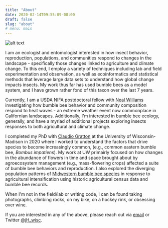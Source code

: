```yaml
---
title: "About"
date: 2020-02-14T09:55:09-08:00
draft: false
slug: "about"
# menu: main
---
```


![alt text](/images/arbjeremy.png "Jeremy searches for bumble bees to photograph on purple flowers in the University of Wisconsin arboretum")

I am an ecologist and entomologist interested in how insect behavior, reproduction, populations, and communities respond to changes in the landscape - specifically those changes linked to agriculture and climate change. To this end, I employ a variety of techniques including lab and field experimentation and observation, as well as ecoinformatics and statistical methods that leverage large data sets to understand how global change impacts insects. My work thus far has used bumble bees as a model system, and I have grown rather fond of this taxon over the last 7 years.

Currently, I am a USDA NIFA postdoctoral fellow with [Neal Williams](https://williamslab.ucdavis.edu/ "Williams Lab Website") investigating how bumble bee behavior and community composition respond to heat waves - an extreme weather event now commonplace in Californian landscapes. Additionally, I'm interested in bumble bee ecology, generally, and have a myriad of additional projects exploring insects responses to both agricultural and climate change.

I completed my PhD with [Claudio Gratton](https://gratton.entomology.wisc.edu "Gratton Lab Website") at the University of Wisconsin-Madison in 2020 where I worked to understand the factors that drive species to become increasingly common, (e.g., common eastern bumble bee, _Bombus impatiens_). My work at UW primairly focused on how changes in the abundance of flowers in time and space brought about by agroecosystem management (e.g., mass-flowering crops) affected a suite of bumble bee behaviors and reproduction. I also explored the diverging population patterns of [Midwestern bumble bee species](https://www.wisconsinbumblebees.com "Wisconsin Bumble Bee Guide") in response to agricultural intensification using historic agricultural census data and bumble bee records.

When I'm not in the field/lab or writing code, I can be found taking photographs, climbing rocks, on my bike, on a hockey rink, or obsessing over wine.

If you are interested in any of the above, please reach out via [email](mailto:j.hemberger.wisc@gmail.com) or Twitter [@jH_wisc](https://twitter.com/jH_wisc "Jeremy's Twitter Handle").